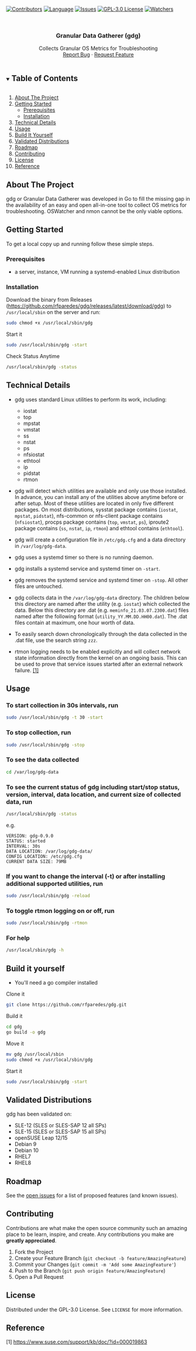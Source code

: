 [![Contributors][contributors-shield]][contributors-url]
[![Language][language-shield]][language-url]
[![Issues][issues-shield]][issues-url]
[![GPL-3.0 License][license-shield]][license-url]
[![Watchers][watchers-shield]][watchers-url]

<!-- PROJECT LOGO -->
<br />
<p align="center">

  <h3 align="center">Granular Data Gatherer (gdg)</h3>

  <p align="center">
    Collects Granular OS Metrics for Troubleshooting
    <br />
    <a href="https://github.com/rfparedes/gdg/issues">Report Bug</a>
    ·
    <a href="https://github.com/rfparedes/gdg/issues">Request Feature</a>
  </p>
</p>

<!-- TABLE OF CONTENTS -->
<details open="open">
  <summary><h2 style="display: inline-block">Table of Contents</h2></summary>
  <ol>
    <li>
      <a href="#about-the-project">About The Project</a>
    </li>
    <li>
      <a href="#getting-started">Getting Started</a>
      <ul>
        <li><a href="#prerequisites">Prerequisites</a></li>
        <li><a href="#installation">Installation</a></li>
      </ul>
    </li>
    <li><a href="#technical-details">Technical Details</a></li>
    <li><a href="#usage">Usage</a></li>
    <li><a href="#build-it-yourself">Build It Yourself</a></li>
    <li><a href="#validated-distributions">Validated Distributions</a></li>
    <li><a href="#roadmap">Roadmap</a></li>
    <li><a href="#contributing">Contributing</a></li>
    <li><a href="#license">License</a></li>
    <li><a href="#reference">Reference</a></li>
  </ol>
</details>

<!-- ABOUT THE PROJECT -->
## About The Project

gdg or Granular Data Gatherer was developed in Go to fill the missing gap in the availability of an easy and open all-in-one tool to collect OS metrics for troubleshooting.  OSWatcher and nmon cannot be the only viable options.

<!-- GETTING STARTED -->
## Getting Started

To get a local copy up and running follow these simple steps.

### Prerequisites

* a server, instance, VM running a systemd-enabled Linux distribution

### Installation

Download the binary from Releases (<https://github.com/rfparedes/gdg/releases/latest/download/gdg>) to `/usr/local/sbin` on the server and run:

```sh
sudo chmod +x /usr/local/sbin/gdg
```

Start it

```sh
sudo /usr/local/sbin/gdg -start
```

Check Status Anytime

```sh
/usr/local/sbin/gdg -status
```

## Technical Details

* gdg uses standard Linux utilities to perform its work, including:

  * iostat
  * top
  * mpstat
  * vmstat
  * ss
  * nstat
  * ps
  * nfsiostat
  * ethtool
  * ip
  * pidstat
  * rtmon

* gdg will detect which utilities are available and only use those installed.  In advance, you can install any of the utilities above anytime before or after setup. Most of these utilities are located in only five different packages. On most distributions, sysstat package contains (`iostat`, `mpstat`, `pidstat`), nfs-common or nfs-client package contains (`nfsiostat`), procps package contains (`top`, `vmstat`, `ps`), iproute2 package contains (`ss`, `nstat`, `ip`, `rtmon`) and ethtool contains (`ethtool`).

* gdg will create a configuration file in `/etc/gdg.cfg` and a data directory in `/var/log/gdg-data`.

* gdg uses a systemd timer so there is no running daemon.

* gdg installs a systemd service and systemd timer on `-start`.

* gdg removes the systemd service and systemd timer on `-stop`.  All other files are untouched.

* gdg collects data in the `/var/log/gdg-data` directory.  The children below this directory are named after the utility (e.g. `iostat`) which collected the data.  Below this directory are .dat (e.g. `meminfo_21.03.07.2300.dat`) files named after the following format (`utility_YY.MM.DD.HH00.dat`). The .dat files contain at maximum, one hour worth of data.

* To easily search down chronologically through the data collected in the .dat file, use the search string `zzz`.

* rtmon logging needs to be enabled explicitly and will collect network state information directly from the kernel on an ongoing basis.  This can be used to prove that service issues started after an external network failure. [[1]](#reference)

## Usage

### To start collection in 30s intervals, run

```sh
sudo /usr/local/sbin/gdg -t 30 -start
```

### To stop collection, run

```sh
sudo /usr/local/sbin/gdg -stop
```

### To see the data collected

```sh
cd /var/log/gdg-data
```

### To see the current status of gdg including start/stop status, version, interval, data location, and current size of collected data, run

```sh
/usr/local/sbin/gdg -status
```

e.g.

```
VERSION: gdg-0.9.0
STATUS: started
INTERVAL: 30s
DATA LOCATION: /var/log/gdg-data/
CONFIG LOCATION: /etc/gdg.cfg
CURRENT DATA SIZE: 79MB
```

### If you want to change the interval (-t) or after installing additional supported utilities, run

```sh
sudo /usr/local/sbin/gdg -reload
```

### To toggle rtmon logging on or off, run

```sh
sudo /usr/local/sbin/gdg -rtmon
```

### For help

```sh
/usr/local/sbin/gdg -h
```

## Build it yourself

* You'll need a go compiler installed

Clone it

```sh
git clone https://github.com/rfparedes/gdg.git
```

Build it

```sh
cd gdg
go build -o gdg
```

Move it

```sh
mv gdg /usr/local/sbin
sudo chmod +x /usr/local/sbin/gdg
```

Start it

```sh
sudo /usr/local/sbin/gdg -start
```

## Validated Distributions

gdg has been validated on:

* SLE-12 (SLES or SLES-SAP 12 all SPs)
* SLE-15 (SLES or SLES-SAP 15 all SPs)
* openSUSE Leap 12/15
* Debian 9
* Debian 10
* RHEL7
* RHEL8

## Roadmap

See the [open issues](https://github.com/rfparedes/gdg/issues) for a list of proposed features (and known issues).

<!-- CONTRIBUTING -->
## Contributing

Contributions are what make the open source community such an amazing place to be learn, inspire, and create. Any contributions you make are **greatly appreciated**.

1. Fork the Project
2. Create your Feature Branch (`git checkout -b feature/AmazingFeature`)
3. Commit your Changes (`git commit -m 'Add some AmazingFeature'`)
4. Push to the Branch (`git push origin feature/AmazingFeature`)
5. Open a Pull Request

<!-- LICENSE -->
## License

Distributed under the GPL-3.0 License. See `LICENSE` for more information.

<!-- MARKDOWN LINKS & IMAGES -->
<!-- https://www.markdownguide.org/basic-syntax/#reference-style-links -->
[contributors-shield]: https://img.shields.io/github/contributors/rfparedes/gdg?color=%20%2330BA78
[contributors-url]: https://github.com/rfparedes/gdg/graphs/contributors
[language-shield]: https://img.shields.io/github/languages/top/rfparedes/gdg?color=%20%2330BA78
[language-url]: https://github.com/rfparedes/gdg/search?l=go
[watchers-shield]: https://img.shields.io/github/watchers/rfparedes/gdg?color=%20%2330BA78&style=social
[watchers-url]:https://github.com/rfparedes/gdg/watchers
[issues-shield]: https://img.shields.io/github/issues/rfparedes/gdg?color=%20%2330BA78
[issues-url]: https://github.com/rfparedes/gdg/issues
[license-shield]: https://img.shields.io/github/license/rfparedes/gdg?color=%20%2330BA78
[license-url]: https://github.com/rfparedes/gdg/blob/main/LICENSE

## Reference

[1] https://www.suse.com/support/kb/doc/?id=000019863
